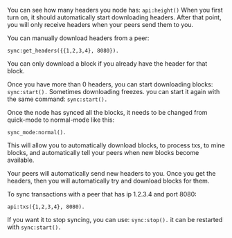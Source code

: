 
You can see how many headers you node has:
`api:height()`
When you first turn on, it should automatically start downloading headers. After that point, you will only receive headers when your peers send them to you.

You can manually download headers from a peer:
```
sync:get_headers({{1,2,3,4}, 8080}).
```

You can only download a block if you already have the header for that block.

Once you have more than 0 headers, you can start downloading blocks:
`sync:start().`
Sometimes downloading freezes. you can start it again with the same command:
`sync:start().`

Once the node has synced all the blocks, it needs to be changed from quick-mode to normal-mode like this:
```
sync_mode:normal().
```
This will allow you to automatically download blocks, to process txs, to mine blocks, and automatically tell your peers when new blocks become available.

Your peers will automatically send new headers to you. Once you get the headers, then you will automatically try and download blocks for them.

To sync transactions with a peer that has ip 1.2.3.4 and port 8080:
```
api:txs({1,2,3,4}, 8080).
```

If you want it to stop syncing, you can use:
```sync:stop().```
it can be restarted with
```sync:start().```
